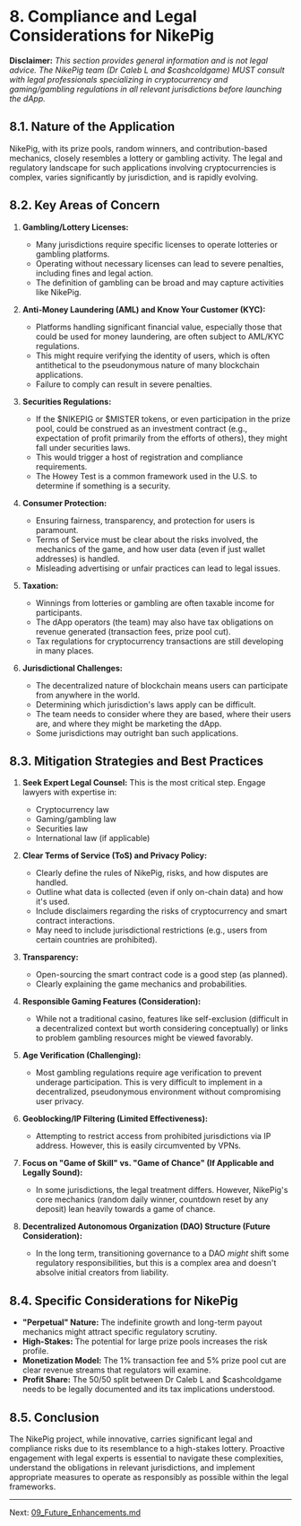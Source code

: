 # 8. Compliance and Legal Considerations for NikePig

**Disclaimer:** *This section provides general information and is not legal advice. The NikePig team (Dr Caleb L and $cashcoldgame) MUST consult with legal professionals specializing in cryptocurrency and gaming/gambling regulations in all relevant jurisdictions before launching the dApp.*

## 8.1. Nature of the Application

NikePig, with its prize pools, random winners, and contribution-based mechanics, closely resembles a lottery or gambling activity. The legal and regulatory landscape for such applications involving cryptocurrencies is complex, varies significantly by jurisdiction, and is rapidly evolving.

## 8.2. Key Areas of Concern

1.  **Gambling/Lottery Licenses:**
    *   Many jurisdictions require specific licenses to operate lotteries or gambling platforms.
    *   Operating without necessary licenses can lead to severe penalties, including fines and legal action.
    *   The definition of gambling can be broad and may capture activities like NikePig.

2.  **Anti-Money Laundering (AML) and Know Your Customer (KYC):**
    *   Platforms handling significant financial value, especially those that could be used for money laundering, are often subject to AML/KYC regulations.
    *   This might require verifying the identity of users, which is often antithetical to the pseudonymous nature of many blockchain applications.
    *   Failure to comply can result in severe penalties.

3.  **Securities Regulations:**
    *   If the $NIKEPIG or $MISTER tokens, or even participation in the prize pool, could be construed as an investment contract (e.g., expectation of profit primarily from the efforts of others), they might fall under securities laws.
    *   This would trigger a host of registration and compliance requirements.
    *   The Howey Test is a common framework used in the U.S. to determine if something is a security.

4.  **Consumer Protection:**
    *   Ensuring fairness, transparency, and protection for users is paramount.
    *   Terms of Service must be clear about the risks involved, the mechanics of the game, and how user data (even if just wallet addresses) is handled.
    *   Misleading advertising or unfair practices can lead to legal issues.

5.  **Taxation:**
    *   Winnings from lotteries or gambling are often taxable income for participants.
    *   The dApp operators (the team) may also have tax obligations on revenue generated (transaction fees, prize pool cut).
    *   Tax regulations for cryptocurrency transactions are still developing in many places.

6.  **Jurisdictional Challenges:**
    *   The decentralized nature of blockchain means users can participate from anywhere in the world.
    *   Determining which jurisdiction's laws apply can be difficult.
    *   The team needs to consider where they are based, where their users are, and where they might be marketing the dApp.
    *   Some jurisdictions may outright ban such applications.

## 8.3. Mitigation Strategies and Best Practices

1.  **Seek Expert Legal Counsel:** This is the most critical step. Engage lawyers with expertise in:
    *   Cryptocurrency law
    *   Gaming/gambling law
    *   Securities law
    *   International law (if applicable)

2.  **Clear Terms of Service (ToS) and Privacy Policy:**
    *   Clearly define the rules of NikePig, risks, and how disputes are handled.
    *   Outline what data is collected (even if only on-chain data) and how it's used.
    *   Include disclaimers regarding the risks of cryptocurrency and smart contract interactions.
    *   May need to include jurisdictional restrictions (e.g., users from certain countries are prohibited).

3.  **Transparency:**
    *   Open-sourcing the smart contract code is a good step (as planned).
    *   Clearly explaining the game mechanics and probabilities.

4.  **Responsible Gaming Features (Consideration):**
    *   While not a traditional casino, features like self-exclusion (difficult in a decentralized context but worth considering conceptually) or links to problem gambling resources might be viewed favorably.

5.  **Age Verification (Challenging):**
    *   Most gambling regulations require age verification to prevent underage participation. This is very difficult to implement in a decentralized, pseudonymous environment without compromising user privacy.

6.  **Geoblocking/IP Filtering (Limited Effectiveness):**
    *   Attempting to restrict access from prohibited jurisdictions via IP address. However, this is easily circumvented by VPNs.

7.  **Focus on "Game of Skill" vs. "Game of Chance" (If Applicable and Legally Sound):**
    *   In some jurisdictions, the legal treatment differs. However, NikePig's core mechanics (random daily winner, countdown reset by any deposit) lean heavily towards a game of chance.

8.  **Decentralized Autonomous Organization (DAO) Structure (Future Consideration):**
    *   In the long term, transitioning governance to a DAO *might* shift some regulatory responsibilities, but this is a complex area and doesn't absolve initial creators from liability.

## 8.4. Specific Considerations for NikePig

*   **"Perpetual" Nature:** The indefinite growth and long-term payout mechanics might attract specific regulatory scrutiny.
*   **High-Stakes:** The potential for large prize pools increases the risk profile.
*   **Monetization Model:** The 1% transaction fee and 5% prize pool cut are clear revenue streams that regulators will examine.
*   **Profit Share:** The 50/50 split between Dr Caleb L and $cashcoldgame needs to be legally documented and its tax implications understood.

## 8.5. Conclusion

The NikePig project, while innovative, carries significant legal and compliance risks due to its resemblance to a high-stakes lottery. Proactive engagement with legal experts is essential to navigate these complexities, understand the obligations in relevant jurisdictions, and implement appropriate measures to operate as responsibly as possible within the legal frameworks.

---

Next: [09_Future_Enhancements.md](./09_Future_Enhancements.md)